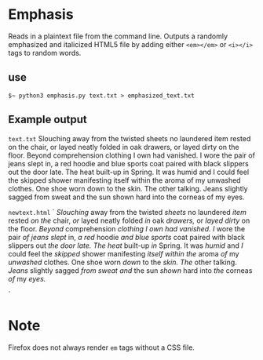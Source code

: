 # Emphasis
Reads in a plaintext file from the command line. Outputs a randomly emphasized and italicized HTML5 file by adding either 
`<em></em>` or `<i></i>` tags to random words.

## use
`$~ python3 emphasis.py text.txt > emphasized_text.txt`

## Example output
`text.txt`
Slouching away from the twisted sheets no laundered item rested on the chair, or layed neatly folded in oak drawers, or layed dirty on the floor. Beyond comprehension clothing I own had vanished. I wore the pair of jeans slept in, a red hoodie and blue sports coat paired with black slippers out the door late. The heat built-up in Spring. It was humid and I could feel the skipped shower manifesting itself within the aroma of my unwashed clothes. One shoe worn down to the skin. The other talking. Jeans slightly sagged from sweat and the sun shown hard into the corneas of my eyes.

`newtext.html`
`<html><body>
<i>Slouching</i> away from the twisted <em>sheets</em> no laundered <i>item</i> rested <i>on</i> <em>the</em> chair, <em>or</em> layed neatly folded <i>in</i> oak <em>drawers,</em> or <i>layed</i> <i>dirty</i> on the floor. <em>Beyond</em> comprehension <em>clothing</em> <em>I</em> <i>own</i> <em>had</em> <i>vanished.</i> <i>I</i> wore the pair <em>of</em> <em>jeans</em> <em>slept</em> in, <i>a</i> <em>red</em> hoodie <i>and</i> <i>blue</i> <em>sports</em> coat paired with black slippers out <i>the</i> <em>door</em> <em>late.</em> <em>The</em> <em>heat</em> built-up <em>in</em> Spring. It was <em>humid</em> and <i>I</i> could feel the <i>skipped</i> shower manifesting <em>itself</em> <em>within</em> <em>the</em> aroma <i>of</i> my <em>unwashed</em> clothes. One shoe worn <em>down</em> to the <i>skin.</i> <i>The</i> other talking. <i>Jeans</i> slightly sagged <i>from</i> <i>sweat</i> <em>and</em> the sun <em>shown</em> hard into <em>the</em> corneas <em>of</em> my <i>eyes.</i>
</body></html>`

# Note
Firefox does not always render `em` tags without a CSS file.
